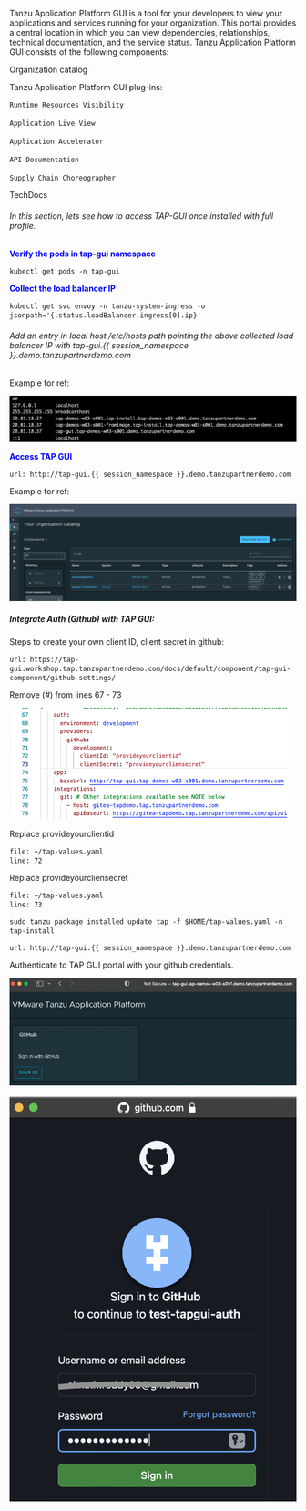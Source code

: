 Tanzu Application Platform GUI is a tool for your developers to view your applications and services running for your organization. This portal provides a central location in which you can view dependencies, relationships, technical documentation, and the service status.
Tanzu Application Platform GUI consists of the following components:

Organization catalog

Tanzu Application Platform GUI plug-ins:

    Runtime Resources Visibility
  
    Application Live View
  
    Application Accelerator
  
    API Documentation
  
    Supply Chain Choreographer

TechDocs

###### In this section, lets see how to access TAP-GUI once installed with full profile. 

<p style="color:blue"><strong> Verify the pods in tap-gui namespace </strong></p>

```execute
kubectl get pods -n tap-gui
```

<p style="color:blue"><strong> Collect the load balancer IP </strong></p>

```execute
kubectl get svc envoy -n tanzu-system-ingress -o jsonpath='{.status.loadBalancer.ingress[0].ip}'
```

###### Add an entry in local host /etc/hosts path pointing the above collected load balancer IP with tap-gui.{{ session_namespace }}.demo.tanzupartnerdemo.com

Example for ref: 

![TAP GUI](images/gui-1.png)

<p style="color:blue"><strong> Access TAP GUI </strong></p>

```dashboard:open-url
url: http://tap-gui.{{ session_namespace }}.demo.tanzupartnerdemo.com
```

Example for ref: 

![TAP GUI](images/gui-2.png)

##### Integrate Auth (Github) with TAP GUI: 

Steps to create your own client ID, client secret in github: 

```dashboard:open-url
url: https://tap-gui.workshop.tap.tanzupartnerdemo.com/docs/default/component/tap-gui-component/github-settings/
```

Remove (#) from lines 67 - 73

![TAP GUI](images/gui-3.png)

Replace provideyourclientid

```editor:open-file
file: ~/tap-values.yaml
line: 72
```

Replace provideyourcliensecret

```editor:open-file
file: ~/tap-values.yaml
line: 73
```

```execute
sudo tanzu package installed update tap -f $HOME/tap-values.yaml -n tap-install
```

```dashboard:open-url
url: http://tap-gui.{{ session_namespace }}.demo.tanzupartnerdemo.com
```

Authenticate to TAP GUI portal with your github credentials. 

![TAP GUI](images/gui-4.png)

![TAP GUI](images/gui-5.png)
